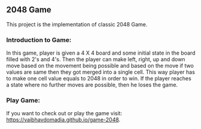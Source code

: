 ## 2048 Game

This project is the implementation of classic 2048 Game.

### Introduction to Game:

In this game, player is given a 4 X 4 board and some initial state in the board filled with 2's and 4's. Then the player can make left, right, up and down move based on the movement being possible and based on the move if two values are same then they got merged into a single cell. This way player has to make one cell value equals to 2048 in order to win. If the player reaches a state where no further moves are possible, then he loses the game.

### Play Game:

If you want to check out or play the game visit: https://vaibhavdomadia.github.io/game-2048.